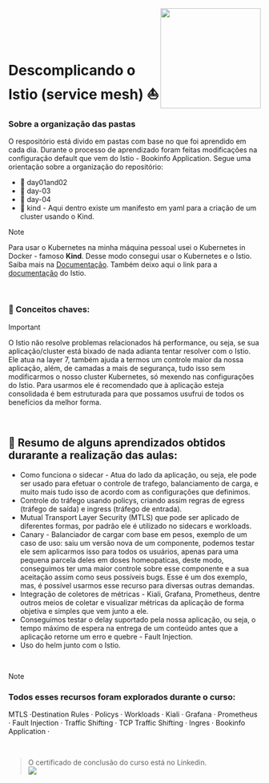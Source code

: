 
<img align="right" src="https://github.com/user-attachments/assets/1c105e80-a49b-4670-b643-9fdbdbca4465" width="200"> 
</br></br></br></br>

# Descomplicando o Istio (service mesh)  ⛵

### Sobre a organização das pastas 
O respositório está divido em pastas com base no que foi aprendido em cada dia. Durante o processo de aprendizado foram feitas modificações na configuração default que vem do Istio - Bookinfo Application. Segue uma orientação sobre a organização do repositório:  
- 📁 day01and02
- 📁 day-03
- 📁 day-04
- 📁 kind - Aqui dentro existe um manifesto em yaml para a criação de um cluster usando o Kind. 


> [!NOTE]
> Para usar o Kubernetes na minha máquina pessoal usei o Kubernetes in Docker - famoso **Kind**. Desse modo consegui usar o Kubernetes e o Istio.
> Saiba mais na [Documentação](https://kind.sigs.k8s.io/).
> Também deixo aqui o link para a [documentação](https://istio.io/latest/docs/setup/getting-started/#download) do Istio.
</br>

### 🔑 Conceitos chaves: 
> [!IMPORTANT]
> O Istio não resolve problemas relacionados há performance, ou seja, se sua aplicação/cluster está bixado de nada adianta tentar resolver com o Istio. Ele atua na layer 7, também ajuda a termos um controle maior da nossa aplicação, além, de camadas a mais de segurança, tudo isso sem modificarmos o nosso cluster Kubernetes, só mexendo nas configurações do Istio. Para usarmos ele é recomendado que à aplicação esteja consolidada é bem estruturada para que possamos usufrui de todos os benefícios da melhor forma. 
</br>

## 📜  Resumo de alguns aprendizados obtidos durarante a realização das aulas:
- Como funciona o sidecar - Atua do lado da aplicação, ou seja, ele pode ser usado para efetuar o controle de trafego, balanciamento de carga, e muito mais tudo isso de acordo com as configurações que definimos. 
- Controle do tráfego usando policys, criando assim regras de egress (tráfego de saída) e ingress (tráfego de entrada).
- Mutual Transport Layer Security (MTLS) que pode ser aplicado de diferentes formas, por padrão ele é utilizado no sidecars e workloads.
- Canary - Balanciador de cargar com base em pesos, exemplo de um caso de uso: saiu um versão nova de um componente, podemos testar ele sem aplicarmos isso para todos os usuários, apenas para uma pequena parcela deles em doses homeopaticas, deste modo, conseguimos ter uma maior controle sobre esse componente e a sua aceitação assim como seus possíveis bugs. Esse é um dos exemplo, mas, é possível usarmos esse recurso para diversas outras demandas.
- Integração de coletores de métricas - Kiali, Grafana, Prometheus, dentre outros meios de coletar e visualizar métricas da aplicação de forma objetiva e simples que vem junto a ele.
- Conseguimos testar o delay suportado pela nossa aplicação, ou seja, o tempo máximo de espera na entrega de um conteúdo antes que a aplicação retorne um erro e quebre - Fault Injection.
- Uso do helm junto com o Istio.   
<br>

> [!NOTE]
> ### Todos esses recursos foram explorados durante o curso:
>  MTLS ·Destination Rules · Policys · Workloads · Kiali · Grafana · Prometheus · Fault Injection · Traffic Shifting · TCP Traffic Shifting · Ingres · Bookinfo Application · 

</br>

> O certificado de conclusão do curso está no Linkedin.
> </br>
> <a href="https://www.linkedin.com/in/-ribeiro/details/certifications/" target="_blank"><img loading="lazy" src="https://img.shields.io/badge/-LinkedIn-%230077B5?style=for-the-badge&logo=linkedin&logoColor=white" target="_blank"></a>   
